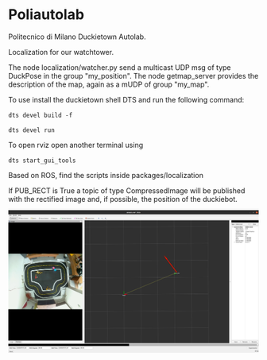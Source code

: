 # Poliautolab

Politecnico di Milano Duckietown Autolab.

Localization for our watchtower.

The node localization/watcher.py send a multicast UDP msg of type DuckPose in the group "my_position".
The node getmap_server provides the description of the map, again as a mUDP of group "my_map". 

To use install the duckietown shell DTS and run the following command:
```
dts devel build -f
```
```
dts devel run
```
To open rviz open another terminal using
```
dts start_gui_tools
```
Based on ROS, find the scripts inside packages/localization

If PUB_RECT is True a topic of type CompressedImage will be published with the rectified image and, if possible, the position of the duckiebot.

![rviz](assets/rviz_result.png)
